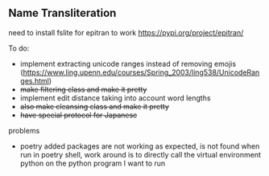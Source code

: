 ## Name Transliteration

need to install fslite for epitran to work
https://pypi.org/project/epitran/

To do:

- implement extracting unicode ranges instead of removing emojis (https://www.ling.upenn.edu/courses/Spring_2003/ling538/UnicodeRanges.html)
- ~~make filtering class and make it pretty~~
- implement edit distance taking into account word lengths
- ~~also make cleansing class and make it pretty~~
- ~~have special protocol for Japanese~~

problems
- poetry added packages are not working as expected, is not found when run in poetry shell, work around is to directly call the virtual environment python on the python program I want to run
